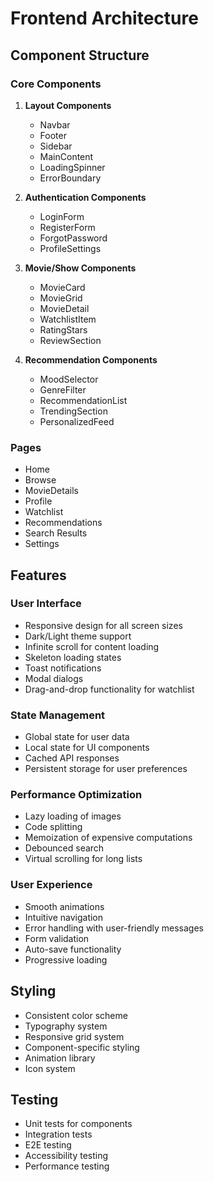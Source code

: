 # Frontend Architecture

## Component Structure

### Core Components
1. **Layout Components**
   - Navbar
   - Footer
   - Sidebar
   - MainContent
   - LoadingSpinner
   - ErrorBoundary

2. **Authentication Components**
   - LoginForm
   - RegisterForm
   - ForgotPassword
   - ProfileSettings

3. **Movie/Show Components**
   - MovieCard
   - MovieGrid
   - MovieDetail
   - WatchlistItem
   - RatingStars
   - ReviewSection

4. **Recommendation Components**
   - MoodSelector
   - GenreFilter
   - RecommendationList
   - TrendingSection
   - PersonalizedFeed

### Pages
- Home
- Browse
- MovieDetails
- Profile
- Watchlist
- Recommendations
- Search Results
- Settings

## Features

### User Interface
- Responsive design for all screen sizes
- Dark/Light theme support
- Infinite scroll for content loading
- Skeleton loading states
- Toast notifications
- Modal dialogs
- Drag-and-drop functionality for watchlist

### State Management
- Global state for user data
- Local state for UI components
- Cached API responses
- Persistent storage for user preferences

### Performance Optimization
- Lazy loading of images
- Code splitting
- Memoization of expensive computations
- Debounced search
- Virtual scrolling for long lists

### User Experience
- Smooth animations
- Intuitive navigation
- Error handling with user-friendly messages
- Form validation
- Auto-save functionality
- Progressive loading

## Styling
- Consistent color scheme
- Typography system
- Responsive grid system
- Component-specific styling
- Animation library
- Icon system

## Testing
- Unit tests for components
- Integration tests
- E2E testing
- Accessibility testing
- Performance testing
